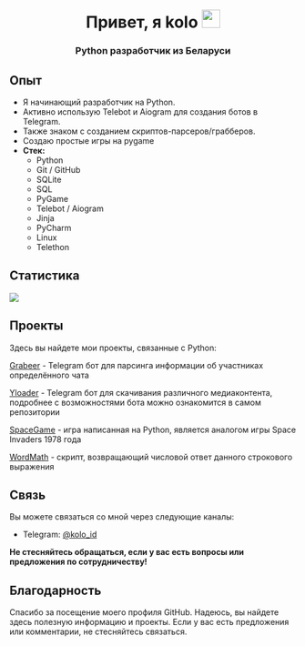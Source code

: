 <h1 align="center">Привет, я <b>kolo</b>
<img src="https://github.com/blackcater/blackcater/raw/main/images/Hi.gif" height="32"/></h1>
<h3 align="center">Python разработчик из Беларуси</h3>

## Опыт

- Я начинающий разработчик на Python.
- Активно использую Telebot и Aiogram для создания ботов в Telegram.
- Также знаком с созданием скриптов-парсеров/грабберов.
- Создаю простые игры на pygame
- **Стек:**
  - Python
  - Git / GitHub
  - SQLite
  - SQL
  - PyGame
  - Telebot / Aiogram
  - Jinja
  - PyCharm
  - Linux
  - Telethon
 

## Статистика
 ![](https://github-profile-summary-cards.vercel.app/api/cards/profile-details?username=koloideal&theme=solarized_dark)

## Проекты

Здесь вы найдете мои проекты, связанные с Python:

[Grabeer](https://github.com/koloideal/grabeer) - Telegram бот для парсинга информации об участниках определённого чата

[Yloader](https://github.com/FlacSy/YLoaderBot) - Telegram бот для скачивания различного медиаконтента, подробнее с возможностями бота можно ознакомится в самом репозитории

[SpaceGame](https://github.com/koloideal/SpaceGame) - игра написанная на Python, является аналогом игры Space Invaders 1978 года

[WordMath](https://github.com/koloideal/WordMath) - скрипт, возвращающий числовой ответ данного строкового выражения

## Связь

Вы можете связаться со мной через следующие каналы:

- Telegram: <a href='https://t.me/kolo_id'>@kolo_id</a>

<b>Не стесняйтесь обращаться, если у вас есть вопросы или предложения по сотрудничеству!</b>

## Благодарность

Спасибо за посещение моего профиля GitHub. Надеюсь, вы найдете здесь полезную информацию и проекты. Если у вас есть предложения или комментарии, не стесняйтесь связаться.
